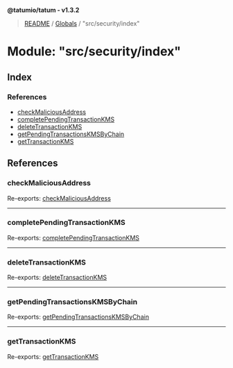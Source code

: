 **@tatumio/tatum - v1.3.2**

> [README](../README.md) / [Globals](../globals.md) / "src/security/index"

# Module: "src/security/index"

## Index

### References

* [checkMaliciousAddress](_src_security_index_.md#checkmaliciousaddress)
* [completePendingTransactionKMS](_src_security_index_.md#completependingtransactionkms)
* [deleteTransactionKMS](_src_security_index_.md#deletetransactionkms)
* [getPendingTransactionsKMSByChain](_src_security_index_.md#getpendingtransactionskmsbychain)
* [getTransactionKMS](_src_security_index_.md#gettransactionkms)

## References

### checkMaliciousAddress

Re-exports: [checkMaliciousAddress](_src_security_address_.md#checkmaliciousaddress)

___

### completePendingTransactionKMS

Re-exports: [completePendingTransactionKMS](_src_security_kms_.md#completependingtransactionkms)

___

### deleteTransactionKMS

Re-exports: [deleteTransactionKMS](_src_security_kms_.md#deletetransactionkms)

___

### getPendingTransactionsKMSByChain

Re-exports: [getPendingTransactionsKMSByChain](_src_security_kms_.md#getpendingtransactionskmsbychain)

___

### getTransactionKMS

Re-exports: [getTransactionKMS](_src_security_kms_.md#gettransactionkms)
